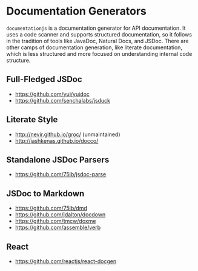# Documentation Generators

`documentationjs` is a documentation generator for API documentation.
It uses a code scanner and supports structured documentation, so it follows
in the tradition of tools like JavaDoc, Natural Docs, and JSDoc. There are
other camps of documentation generation, like literate documentation, which
is less structured and more focused on understanding internal code structure.

## Full-Fledged JSDoc

* https://github.com/yui/yuidoc
* https://github.com/senchalabs/jsduck

## Literate Style

* http://nevir.github.io/groc/ (unmaintained)
* http://jashkenas.github.io/docco/

## Standalone JSDoc Parsers

* https://github.com/75lb/jsdoc-parse

## JSDoc to Markdown

* https://github.com/75lb/dmd
* https://github.com/jdalton/docdown
* https://github.com/tmcw/doxme
* https://github.com/assemble/verb

## React

* https://github.com/reactjs/react-docgen
